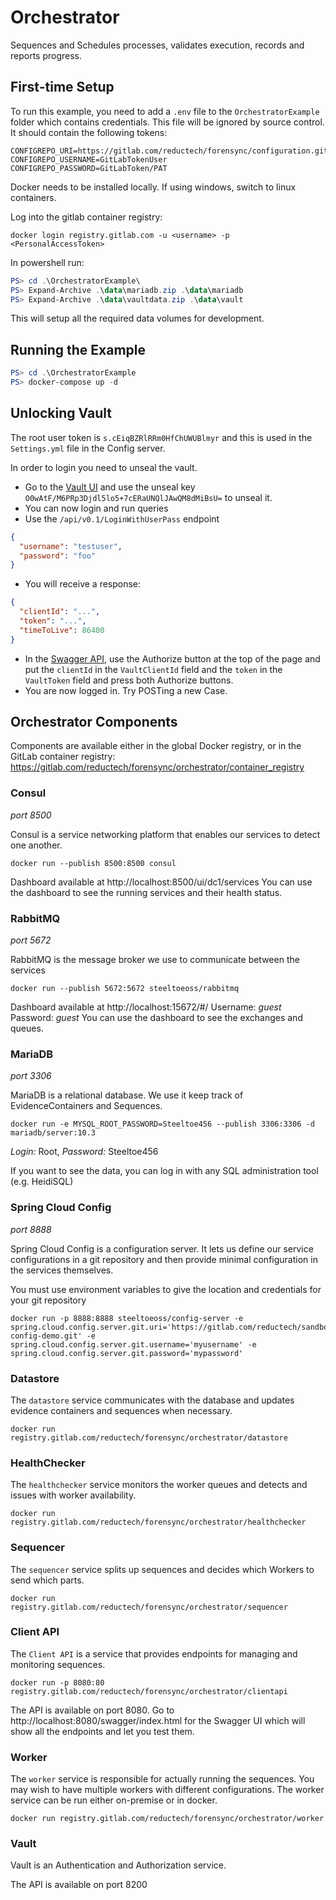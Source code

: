 # Orchestrator

Sequences and Schedules processes, validates execution, records and reports progress.

## First-time Setup

To run this example, you need to add a `.env` file to the `OrchestratorExample`
folder which contains credentials. This file will be ignored by source control.
It should contain the following tokens:

```
CONFIGREPO_URI=https://gitlab.com/reductech/forensync/configuration.git
CONFIGREPO_USERNAME=GitLabTokenUser
CONFIGREPO_PASSWORD=GitLabToken/PAT
```

Docker needs to be installed locally. If using windows, switch to linux containers.

Log into the gitlab container registry:

```
docker login registry.gitlab.com -u <username> -p <PersonalAccessToken>
```

In powershell run:

```powershell
PS> cd .\OrchestratorExample\
PS> Expand-Archive .\data\mariadb.zip .\data\mariadb
PS> Expand-Archive .\data\vaultdata.zip .\data\vault
```

This will setup all the required data volumes for development.

## Running the Example

```powershell
PS> cd .\OrchestratorExample
PS> docker-compose up -d
```

## Unlocking Vault

The root user token is `s.cEiqBZRlRRm0HfChUWUBlmyr` and this is used in
the `Settings.yml` file in the Config server.

In order to login you need to unseal the vault.

- Go to the [Vault UI](http://localhost:8200/ui) and use the unseal key
  `O0wAtF/M6PRp3Djdl5lo5+7cERaUNQlJAwQM8dMiBsU=` to unseal it.
- You can now login and run queries
- Use the `/api/v0.1/LoginWithUserPass` endpoint

```json
{
  "username": "testuser",
  "password": "foo"
}
```

- You will receive a response:

```json
{
  "clientId": "...",
  "token": "...",
  "timeToLive": 86400
}
```

- In the [Swagger API](http://localhost:8080/swagger/index.html), use the Authorize
  button at the top of the page and put the `clientId` in the `VaultClientId` field
  and the `token` in the `VaultToken` field and press both Authorize buttons.
- You are now logged in. Try POSTing a new Case.

## Orchestrator Components

Components are available either in the global Docker registry,
or in the GitLab container registry:
https://gitlab.com/reductech/forensync/orchestrator/container_registry

### Consul

_port 8500_

Consul is a service networking platform that enables our services to detect one another.

```
docker run --publish 8500:8500 consul
```

Dashboard available at http://localhost:8500/ui/dc1/services
You can use the dashboard to see the running services and their health status.

### RabbitMQ

_port 5672_

RabbitMQ is the message broker we use to communicate between the services

```
docker run --publish 5672:5672 steeltoeoss/rabbitmq
```

Dashboard available at http://localhost:15672/#/ Username: _guest_ Password: _guest_
You can use the dashboard to see the exchanges and queues.

### MariaDB

_port 3306_

MariaDB is a relational database. We use it keep track of EvidenceContainers and Sequences.

```
docker run -e MYSQL_ROOT_PASSWORD=Steeltoe456 --publish 3306:3306 -d mariadb/server:10.3
```

_Login:_ Root, _Password:_ Steeltoe456

If you want to see the data, you can log in with any SQL administration tool (e.g. HeidiSQL)

### Spring Cloud Config

_port 8888_

Spring Cloud Config is a configuration server. It lets us define our service configurations
in a git repository and then provide minimal configuration in the services themselves.

You must use environment variables to give the location and credentials for your git repository

```
docker run -p 8888:8888 steeltoeoss/config-server -e spring.cloud.config.server.git.uri='https://gitlab.com/reductech/sandbox/spring-config-demo.git' -e spring.cloud.config.server.git.username='myusername' -e spring.cloud.config.server.git.password='mypassword'
```

### Datastore

The `datastore` service communicates with the database and updates evidence containers
and sequences when necessary.

```
docker run registry.gitlab.com/reductech/forensync/orchestrator/datastore
```

### HealthChecker

The `healthchecker` service monitors the worker queues and detects and issues with worker availability.

```
docker run registry.gitlab.com/reductech/forensync/orchestrator/healthchecker
```

### Sequencer

The `sequencer` service splits up sequences and decides which Workers to send which parts.

```
docker run registry.gitlab.com/reductech/forensync/orchestrator/sequencer
```

### Client API

The `Client API` is a service that provides endpoints for managing and monitoring sequences.

```
docker run -p 8080:80 registry.gitlab.com/reductech/forensync/orchestrator/clientapi
```

The API is available on port 8080.
Go to http://localhost:8080/swagger/index.html for the Swagger UI which will show
all the endpoints and let you test them.

### Worker

The `worker` service is responsible for actually running the sequences.
You may wish to have multiple workers with different configurations.
The worker service can be run either on-premise or in docker.

```
docker run registry.gitlab.com/reductech/forensync/orchestrator/worker
```

### Vault

Vault is an Authentication and Authorization service.

The API is available on port 8200
